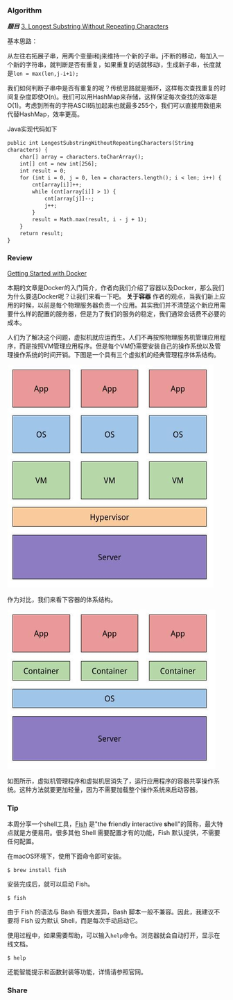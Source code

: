 ### Algorithm

 ***题目***  [3. Longest Substring Without Repeating Characters](https://leetcode.com/problems/longest-substring-without-repeating-characters/description/) 

基本思路：

从左往右拓展子串，用两个变量i和j来维持一个新的子串。j不断的移动，每加入一个新的字符串，就判断是否有重复，如果重复的话就移动i，生成新子串，长度就是`len = max(len,j-i+1);`

我们如何判断子串中是否有重复的呢？传统思路就是循环，这样每次查找重复的时间复杂度即使O(n)。我们可以用HashMap来存储，这样保证每次查找的效率是O(1)。考虑到所有的字符ASCII码加起来也就最多255个，我们可以直接用数组来代替HashMap，效率更高。

Java实现代码如下

```
public int LongestSubstringWithoutRepeatingCharacters(String characters) {
    char[] array = characters.toCharArray();
    int[] cnt = new int[256];
    int result = 0;
    for (int i = 0, j = 0, len = characters.length(); i < len; i++) {
        cnt[array[i]]++;
        while (cnt[array[i]] > 1) {
            cnt[array[j]]--;
            j++;
        }
        result = Math.max(result, i - j + 1);
    }
    return result;
}
```

### Review

[Getting Started with Docker](https://medium.com/@jurtzmarcel/getting-started-with-docker-ab43bc00425d) 

本期的文章是Docker的入门简介，作者向我们介绍了容器以及Docker，那么我们为什么要选Docker呢？让我们来看一下吧。
**关于容器**
作者的观点，当我们新上应用的时候，以前是每个物理服务器负责一个应用。其实我们并不清楚这个新应用需要什么样的配置的服务器，但是为了我们的服务的稳定，我们通常会话费不必要的成本。

人们为了解决这个问题，虚拟机就应运而生。人们不再按照物理服务机管理应用程序，而是按照VM管理应用程序。但是每个VM仍需要安装自己的操作系统以及管理操作系统的时间开销。下图是一个具有三个虚拟机的经典管理程序体系结构。

![图一](/images/2018-07-08/1.jpg)

作为对比，我们来看下容器的体系结构。

![图二](/images/2018-07-08/2.jpg)

如图所示，虚拟机管理程序和虚拟机层消失了，运行应用程序的容器共享操作系统。这种方法就要更加轻量，因为不需要加载整个操作系统来启动容器。


### Tip

本周分享一个shell工具，[Fish](https://fishshell.com/) 是"the **f**riendly **i**nteractive **sh**ell"的简称，最大特点就是方便易用。很多其他 Shell 需要配置才有的功能，Fish 默认提供，不需要任何配置。

在macOS环境下，使用下面命令即可安装。

```
$ brew install fish
```
安装完成后，就可以启动 Fish。

``` 
$ fish
```

由于 Fish 的语法与 Bash 有很大差异，Bash 脚本一般不兼容。因此，我建议不要将 Fish 设为默认 Shell，而是每次手动启动它。

使用过程中，如果需要帮助，可以输入`help`命令。浏览器就会自动打开，显示在线文档。

```
$ help
```
还能智能提示和函数封装等功能，详情请参照官网。

### Share


